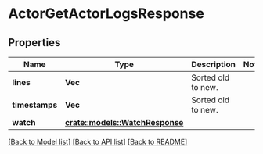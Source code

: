 # ActorGetActorLogsResponse

## Properties

Name | Type | Description | Notes
------------ | ------------- | ------------- | -------------
**lines** | **Vec<String>** | Sorted old to new. | 
**timestamps** | **Vec<String>** | Sorted old to new. | 
**watch** | [**crate::models::WatchResponse**](WatchResponse.md) |  | 

[[Back to Model list]](../README.md#documentation-for-models) [[Back to API list]](../README.md#documentation-for-api-endpoints) [[Back to README]](../README.md)


